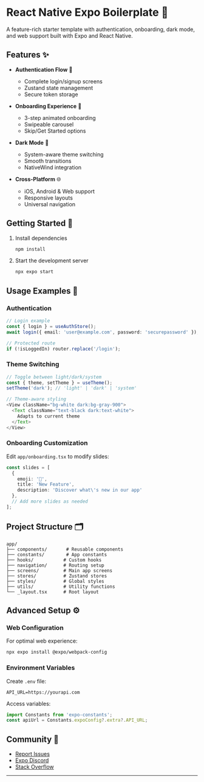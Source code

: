 # React Native Expo Boilerplate 🚀

A feature-rich starter template with authentication, onboarding, dark mode, and web support built with Expo and React Native.

## Features ✨

- **Authentication Flow** 🔐  
  - Complete login/signup screens
  - Zustand state management
  - Secure token storage

- **Onboarding Experience** 👋  
  - 3-step animated onboarding
  - Swipeable carousel
  - Skip/Get Started options

- **Dark Mode** 🌙  
  - System-aware theme switching
  - Smooth transitions
  - NativeWind integration

- **Cross-Platform** 🌐  
  - iOS, Android & Web support
  - Responsive layouts
  - Universal navigation

## Getting Started 🏁

1. Install dependencies  
   ```bash
   npm install
   ```

2. Start the development server  
   ```bash
   npx expo start
   ```

## Usage Examples 📖

### Authentication
```typescript
// Login example
const { login } = useAuthStore();
await login({ email: 'user@example.com', password: 'securepassword' });

// Protected route
if (!isLoggedIn) router.replace('/login');
```

### Theme Switching
```typescript
// Toggle between light/dark/system
const { theme, setTheme } = useTheme();
setTheme('dark'); // 'light' | 'dark' | 'system'

// Theme-aware styling
<View className="bg-white dark:bg-gray-900">
  <Text className="text-black dark:text-white">
    Adapts to current theme
  </Text>
</View>
```

### Onboarding Customization
Edit `app/onboarding.tsx` to modify slides:
```typescript
const slides = [
  {
    emoji: '🌟',
    title: 'New Feature',
    description: 'Discover what\'s new in our app'
  },
  // Add more slides as needed
];
```

## Project Structure 🗂️
```
app/
├── components/       # Reusable components
├── constants/        # App constants
├── hooks/           # Custom hooks
├── navigation/      # Routing setup
├── screens/         # Main app screens
├── stores/          # Zustand stores
├── styles/          # Global styles
├── utils/           # Utility functions
└── _layout.tsx      # Root layout
```

## Advanced Setup ⚙️

### Web Configuration
For optimal web experience:
```bash
npx expo install @expo/webpack-config
```

### Environment Variables
Create `.env` file:
```
API_URL=https://yourapi.com
```

Access variables:
```typescript
import Constants from 'expo-constants';
const apiUrl = Constants.expoConfig?.extra?.API_URL;
```

## Community 💬

- [Report Issues](https://github.com/your-repo/issues)
- [Expo Discord](https://chat.expo.dev)
- [Stack Overflow](https://stackoverflow.com/questions/tagged/expo)

---

